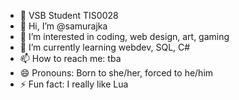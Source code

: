 - 🏫 VSB Student TIS0028
- 👋 Hi, I’m @samurajka
- 👀 I’m interested in coding, web design, art, gaming
- 🌱 I’m currently learning webdev, SQL, C#
- 📫 How to reach me: tba
- 😄 Pronouns: Born to she/her, forced to he/him
- ⚡ Fun fact: I really like Lua

<!---
samurajka/samurajka is a ✨ special ✨ repository because its `README.md` (this file) appears on your GitHub profile.
You can click the Preview link to take a look at your changes.
--->
